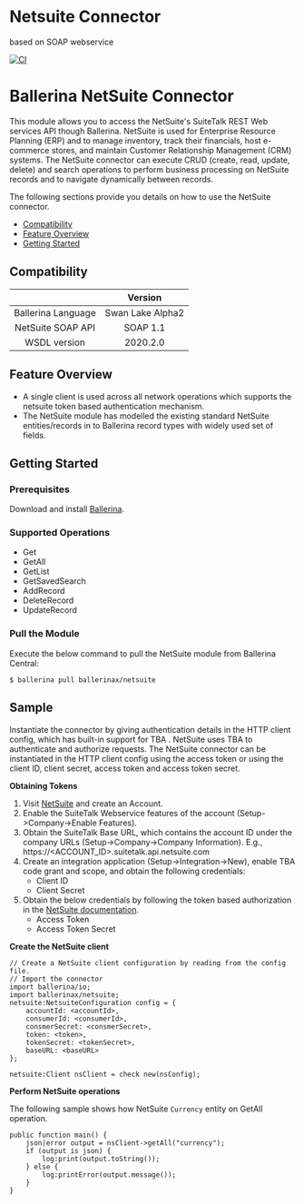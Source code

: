 # Netsuite Connector
based on  SOAP webservice

[![CI](https://github.com/SanduDS/Netsuite/actions/workflows/ci.yml/badge.svg)](https://github.com/SanduDS/Netsuite/actions/workflows/ci.yml)
# Ballerina NetSuite Connector

This module allows you to access the NetSuite's SuiteTalk REST Web services API though Ballerina. NetSuite is used for 
Enterprise Resource Planning (ERP) and to manage inventory, track their financials, host e-commerce stores, and maintain 
Customer Relationship Management (CRM) systems. The NetSuite connector can execute CRUD (create, read, update, delete) 
and search operations to perform business processing on NetSuite records and to navigate dynamically between records.

The following sections provide you details on how to use the NetSuite connector.

- [Compatibility](#compatibility)
- [Feature Overview](#feature-overview)
- [Getting Started](#getting-started)

## Compatibility

|                             |           Version                    |
|:---------------------------:|:------------------------------------:|
| Ballerina Language          |     Swan Lake Alpha2                 |
| NetSuite SOAP API           |     SOAP 1.1                         |
| WSDL version                |     2020.2.0                         |

## Feature Overview
- A single client is used across all network operations which supports the netsuite token based authentication mechanism.
- The NetSuite module has modelled the existing standard NetSuite entities/records in to Ballerina record types with
 widely used set of fields.

## Getting Started

### Prerequisites
Download and install [Ballerina](https://ballerinalang.org/downloads/).

### Supported Operations
* Get
* GetAll
* GetList
* GetSavedSearch
* AddRecord
* DeleteRecord
* UpdateRecord

### Pull the Module
Execute the below command to pull the NetSuite module from Ballerina Central:
```ballerina
$ ballerina pull ballerinax/netsuite
```
## Sample

Instantiate the connector by giving authentication details in the HTTP client config, which has built-in support for 
TBA . NetSuite uses TBA to authenticate and authorize requests. The NetSuite connector can be instantiated 
in the HTTP client config using the access token or using the client ID, client secret, access token and access token secret.

**Obtaining Tokens**

1. Visit [NetSuite](https://www.netsuite.com) and create an Account.
2. Enable the SuiteTalk Webservice features of the account (Setup->Company->Enable Features).
3. Obtain the SuiteTalk Base URL, which contains the account ID under the company URLs (Setup->Company->Company
 Information).
    E.g., https://<ACCOUNT_ID>.suitetalk.api.netsuite.com
4. Create an integration application (Setup->Integration->New), enable TBA code grant and scope, and obtain the 
following credentials: 
    * Client ID
    * Client Secret
5. Obtain the below credentials by following the token based authorization in the [NetSuite documentation](https://system.na0.netsuite.com/app/help/helpcenter.nl?fid=book_1559132836.html&vid=_BLm3ruuApc_9HXr&chrole=17&ck=9Ie2K7uuApI_9PHO&cktime=175797&promocode=&promocodeaction=overwrite&sj=7bfNB5rzdVQdIKGhDJFE6knJf%3B1590725099%3B165665000). 
    * Access Token
    * Access Token Secret

**Create the NetSuite client**

```ballerina
// Create a NetSuite client configuration by reading from the config file.
// Import the connector
import ballerina/io;
import ballerinax/netsuite;
netsuite:NetsuiteConfiguration config = {
    accountId: <accountId>,
    consumerId: <consumerId>,
    consmerSecret: <consmerSecret>,
    token: <token>,
    tokenSecret: <tokenSecret>,
    baseURL: <baseURL>
};

netsuite:Client nsClient = check new(nsConfig);
```

**Perform NetSuite operations**

The following sample shows how NetSuite `Currency` entity on GetAll operation.

```ballerina
public function main() {
    json|error output = nsClient->getAll("currency");
    if (output is json) {
        log:print(output.toString());
    } else {
        log:printError(output.message());
    }
}
```
